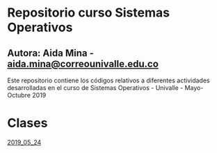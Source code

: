 # Repositorio curso Sistemas Operativos

## Autora: Aida Mina - aida.mina@correounivalle.edu.co

Este repositorio contiene los códigos relativos a diferentes actividades desarrolladas en el curso de Sistemas Operativos - Univalle - Mayo-Octubre 2019

# Clases

[2019_05_24](2019_05_24)

